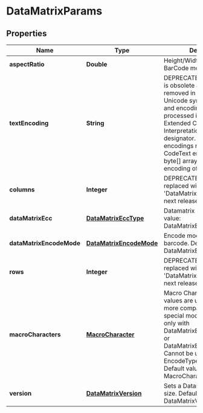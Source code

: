 
# DataMatrixParams

## Properties
Name | Type | Description | Notes
------------ | ------------- | ------------- | -------------
**aspectRatio** | **Double** | Height/Width ratio of 2D BarCode module |  [optional]
**textEncoding** | **String** | DEPRECATED: This property is obsolete and will be removed in future releases. Unicode symbols detection and encoding will be processed in Auto mode with Extended Channel Interpretation charset designator. Using of own encodings requires manual CodeText encoding into byte[] array.  Sets the encoding of codetext. |  [optional]
**columns** | **Integer** | DEPRECATED: Will be replaced with &#39;DataMatrix.Version&#39; in the next release  Columns count. |  [optional]
**dataMatrixEcc** | [**DataMatrixEccType**](DataMatrixEccType.md) | Datamatrix ECC type. Default value: DataMatrixEccType.Ecc200. |  [optional]
**dataMatrixEncodeMode** | [**DataMatrixEncodeMode**](DataMatrixEncodeMode.md) | Encode mode of Datamatrix barcode. Default value: DataMatrixEncodeMode.Auto. |  [optional]
**rows** | **Integer** | DEPRECATED: Will be replaced with &#39;DataMatrix.Version&#39; in the next release  Rows count. |  [optional]
**macroCharacters** | [**MacroCharacter**](MacroCharacter.md) | Macro Characters 05 and 06 values are used to obtain more compact encoding in special modes. Can be used only with DataMatrixEccType.Ecc200 or DataMatrixEccType.EccAuto. Cannot be used with EncodeTypes.GS1DataMatrix Default value: MacroCharacters.None. |  [optional]
**version** | [**DataMatrixVersion**](DataMatrixVersion.md) | Sets a Datamatrix symbol size. Default value: DataMatrixVersion.Auto. |  [optional]



